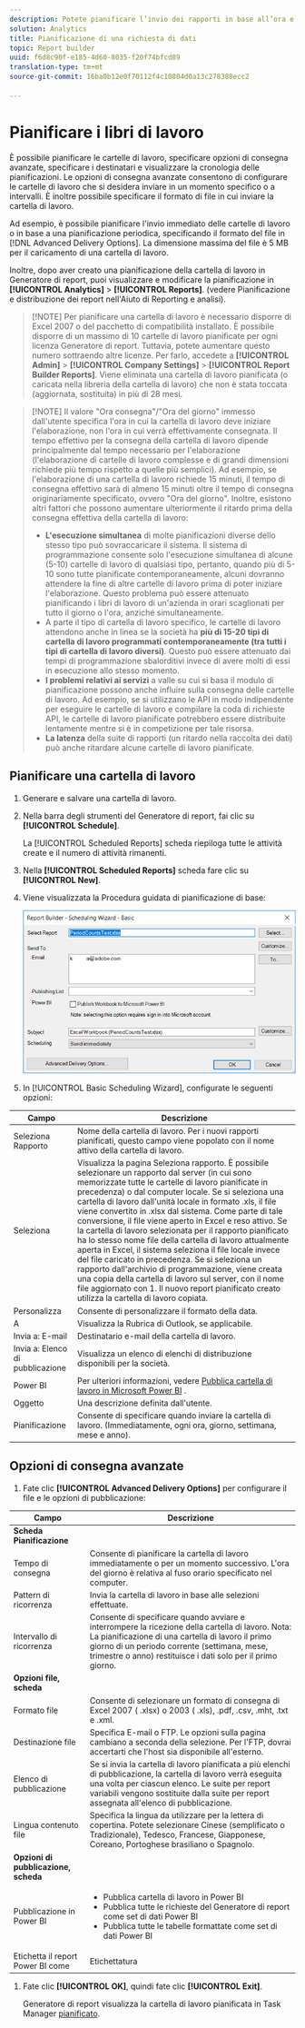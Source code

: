 ```yaml
---
description: Potete pianificare l’invio dei rapporti in base all’ora e al formato definiti.
solution: Analytics
title: Pianificazione di una richiesta di dati
topic: Report builder
uuid: f6d8c90f-e185-4d60-8035-f20f74bfcd89
translation-type: tm+mt
source-git-commit: 16ba0b12e0f70112f4c10804d0a13c278388ecc2

---
```



# Pianificare i libri di lavoro

È possibile pianificare le cartelle di lavoro, specificare opzioni di consegna avanzate, specificare i destinatari e visualizzare la cronologia delle pianificazioni. Le opzioni di consegna avanzate consentono di configurare le cartelle di lavoro che si desidera inviare in un momento specifico o a intervalli. È inoltre possibile specificare il formato di file in cui inviare la cartella di lavoro.

Ad esempio, è possibile pianificare l'invio immediato delle cartelle di lavoro o in base a una pianificazione periodica, specificando il formato del file in [!DNL Advanced Delivery Options]. La dimensione massima del file è 5 MB per il caricamento di una cartella di lavoro.

Inoltre, dopo aver creato una pianificazione della cartella di lavoro in Generatore di report, puoi visualizzare e modificare la pianificazione in **[!UICONTROL Analytics]** &gt; **[!UICONTROL Reports]**. (vedere Pianificazione e distribuzione [](/help/analyze/reports-analytics/scheduling.md) dei report nell'Aiuto di Reporting e analisi).

> [!NOTE] Per pianificare una cartella di lavoro è necessario disporre di Excel 2007 o del pacchetto di compatibilità installato. È possibile disporre di un massimo di 10 cartelle di lavoro pianificate per ogni licenza Generatore di report. Tuttavia, potete aumentare questo numero sottraendo altre licenze. Per farlo, accedete a **[!UICONTROL Admin]** &gt; **[!UICONTROL Company Settings]** &gt; **[!UICONTROL Report Builder Reports]**. Viene eliminata una cartella di lavoro pianificata (o caricata nella libreria della cartella di lavoro) che non è stata toccata (aggiornata, sostituita) in più di 28 mesi.

> [!NOTE] Il valore "Ora consegna"/"Ora del giorno" immesso dall'utente specifica l'ora in cui la cartella di lavoro deve iniziare l'elaborazione, non l'ora in cui verrà effettivamente consegnata. Il tempo effettivo per la consegna della cartella di lavoro dipende principalmente dal tempo necessario per l'elaborazione (l'elaborazione di cartelle di lavoro complesse e di grandi dimensioni richiede più tempo rispetto a quelle più semplici). Ad esempio, se l'elaborazione di una cartella di lavoro richiede 15 minuti, il tempo di consegna effettivo sarà di almeno 15 minuti oltre il tempo di consegna originariamente specificato, ovvero "Ora del giorno".
>Inoltre, esistono altri fattori che possono aumentare ulteriormente il ritardo prima della consegna effettiva della cartella di lavoro:
>
> * **L'esecuzione simultanea** di molte pianificazioni diverse dello stesso tipo può sovraccaricare il sistema. Il sistema di programmazione consente solo l'esecuzione simultanea di alcune (5-10) cartelle di lavoro di qualsiasi tipo, pertanto, quando più di 5-10 sono tutte pianificate contemporaneamente, alcuni dovranno attendere la fine di altre cartelle di lavoro prima di poter iniziare l'elaborazione. Questo problema può essere attenuato pianificando i libri di lavoro di un'azienda in orari scaglionati per tutto il giorno o l'ora, anziché simultaneamente.
> * A parte il tipo di cartella di lavoro specifico, le cartelle di lavoro attendono anche in linea se la società ha **più di 15-20 tipi di cartella di lavoro programmati contemporaneamente (tra tutti i tipi di cartella di lavoro diversi)**. Questo può essere attenuato dai tempi di programmazione sbalorditivi invece di avere molti di essi in esecuzione allo stesso momento.
> * **I problemi relativi ai servizi** a valle su cui si basa il modulo di pianificazione possono anche influire sulla consegna delle cartelle di lavoro. Ad esempio, se si utilizzano le API in modo indipendente per eseguire le cartelle di lavoro e compilare la coda di richieste API, le cartelle di lavoro pianificate potrebbero essere distribuite lentamente mentre si è in competizione per tale risorsa.
> * **La latenza** della suite di rapporti (un ritardo nella raccolta dei dati) può anche ritardare alcune cartelle di lavoro pianificate.


## Pianificare una cartella di lavoro

1. Generare e salvare una cartella di lavoro.
1. Nella barra degli strumenti del Generatore di report, fai clic su **[!UICONTROL Schedule]**.

   La [!UICONTROL Scheduled Reports] scheda riepiloga tutte le attività create e il numero di attività rimanenti.
1. Nella **[!UICONTROL Scheduled Reports]** scheda fare clic su **[!UICONTROL New]**.
1. Viene visualizzata la Procedura guidata di pianificazione di base:

   ![](assets/simple-schedule-wizard.png)

1. In [!UICONTROL Basic Scheduling Wizard], configurate le seguenti opzioni:

| Campo | Descrizione |
|--- |--- |
| Seleziona Rapporto | Nome della cartella di lavoro. Per i nuovi rapporti pianificati, questo campo viene popolato con il nome attivo della cartella di lavoro. |
| Seleziona | Visualizza la pagina Seleziona rapporto. È possibile selezionare un rapporto dal server (in cui sono memorizzate tutte le cartelle di lavoro pianificate in precedenza) o dal computer locale. Se si seleziona una cartella di lavoro dall'unità locale in formato .xls, il file viene convertito in .xlsx dal sistema. Come parte di tale conversione, il file viene aperto in Excel e reso attivo. Se la cartella di lavoro selezionata per il rapporto pianificato ha lo stesso nome file della cartella di lavoro attualmente aperta in Excel, il sistema seleziona il file locale invece del file caricato in precedenza. Se si seleziona un rapporto dall'archivio di programmazione, viene creata una copia della cartella di lavoro sul server, con il nome file aggiornato con 1. Il nuovo report pianificato creato utilizza la cartella di lavoro copiata. |
| Personalizza | Consente di personalizzare il formato della data. |
|  A | Visualizza la Rubrica di Outlook, se applicabile. |
| Invia a: E-mail | Destinatario e-mail della cartella di lavoro. |
| Invia a: Elenco di pubblicazione | Visualizza un elenco di elenchi di distribuzione disponibili per la società. |
| Power BI | Per ulteriori informazioni, vedere [Pubblica cartella di lavoro in Microsoft Power BI](/help/analyze/report-builder/c-publish-power-bi/integration-power-bi.md) . |
| Oggetto | Una descrizione definita dall'utente. |
| Pianificazione | Consente di specificare quando inviare la cartella di lavoro. (Immediatamente, ogni ora, giorno, settimana, mese e anno). |

## Opzioni di consegna avanzate

1. Fate clic **[!UICONTROL Advanced Delivery Options]** per configurare il file e le opzioni di pubblicazione:

| Campo | Descrizione |
|--- |--- |
| **Scheda Pianificazione** |  |
| Tempo di consegna | Consente di pianificare la cartella di lavoro immediatamente o per un momento successivo. L'ora del giorno è relativa al fuso orario specificato nel computer. |
| Pattern di ricorrenza | Invia la cartella di lavoro in base alle selezioni effettuate. |
| Intervallo di ricorrenza | Consente di specificare quando avviare e interrompere la ricezione della cartella di lavoro.   Nota:  La pianificazione di una cartella di lavoro il primo giorno di un periodo corrente (settimana, mese, trimestre o anno) restituisce i dati solo per il primo giorno. |
| **Opzioni file, scheda** |  |
| Formato file | Consente di selezionare un formato di consegna di Excel 2007 ( .xlsx) o 2003 ( .xls), .pdf, .csv, .mht, .txt e .xml. |
| Destinazione file | Specifica E-mail o FTP. Le opzioni sulla pagina cambiano a seconda della selezione. Per l'FTP, dovrai accertarti che l'host sia disponibile all'esterno. |
|  Elenco di pubblicazione | Se si invia la cartella di lavoro pianificata a più elenchi di pubblicazione, la cartella di lavoro verrà eseguita una volta per ciascun elenco. Le suite per report variabili vengono sostituite dalla suite per report assegnata all'elenco di pubblicazione. |
| Lingua contenuto file | Specifica la lingua da utilizzare per la lettera di copertina. Potete selezionare Cinese (semplificato o Tradizionale), Tedesco, Francese, Giapponese, Coreano, Portoghese brasiliano o Spagnolo. |
| **Opzioni di pubblicazione, scheda** |  |
| Pubblicazione in Power BI | <ul><li>Pubblica cartella di lavoro in Power BI</li><li>Pubblica tutte le richieste del Generatore di report come set di dati Power BI</li><li>Pubblica tutte le tabelle formattate come set di dati Power BI</li></ul> |
| Etichetta il report Power BI come | Etichettatura |

1. Fate clic **[!UICONTROL OK]**, quindi fate clic **[!UICONTROL Exit]**.

   Generatore di report visualizza la cartella di lavoro pianificata in Task Manager [pianificato](/help/analyze/report-builder/r-arb-scheduled-reports.md).

